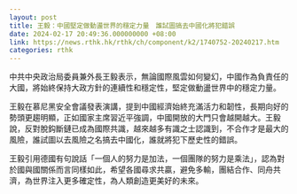 ```yaml
---
layout: post
title: 王毅：中國堅定做動盪世界的穩定力量　誰試圖搞去中國化將犯錯誤
date: 2024-02-17 20:49:36.000000000 +08:00
link: https://news.rthk.hk/rthk/ch/component/k2/1740752-20240217.htm
categories: rthk
---
```


中共中央政治局委員兼外長王毅表示，無論國際風雲如何變幻，中國作為負責任的大國，將始終保持大政方針的連續性和穩定性，堅定做動盪世界中的穩定力量。

王毅在慕尼黑安全會議發表演講，提到中國經濟始終充滿活力和韌性，長期向好的勢頭更趨明顯，正如國家主席習近平強調，中國開放的大門只會越開越大。王毅說，反對脫鈎斷鏈已成為國際共識，越來越多有識之士認識到，不合作才是最大的風險，誰試圖以去風險之名搞去中國化，誰就將犯下歷史性的錯誤。

王毅引用德國有句說話「一個人的努力是加法，一個團隊的努力是乘法」，認為對於國與國關係而言同樣如此，希望各國尋求共贏，避免多輸，團結合作、同舟共濟，為世界注入更多確定性，為人類創造更美好的未來。
